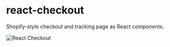 # react-checkout
Shopify-style checkout and tracking page as React components.

![React Checkout](https://i.imgur.com/OCIQLJm.png)
